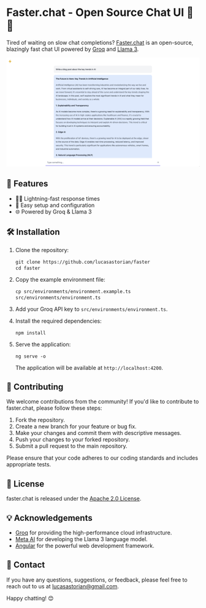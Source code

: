 # Faster.chat - Open Source Chat UI  🚀📝

Tired of waiting on slow chat completions? [Faster.chat](https://faster.chat) is an open-source, blazingly fast chat UI powered by [Groq](https://www.groq.com/) and [Llama 3](https://ai.meta.com/blog/meta-llama-3/).

[![Video Demo](demo_image.png)](https://youtu.be/pcnilRMl-OQ "Demo")

## 🌟 Features

- 🏃‍♂️ Lightning-fast response times
- 🔧 Easy setup and configuration
- 🌐 Powered by Groq & Llama 3

## 🛠️ Installation

1. Clone the repository:

   ```
   git clone https://github.com/lucasastorian/faster
   cd faster
   ```

2. Copy the example environment file:

   ```
   cp src/environments/environment.example.ts src/environments/environment.ts
   ```

3. Add your Groq API key to `src/environments/environment.ts`.

4. Install the required dependencies:

   ```
   npm install
   ```

5. Serve the application:

   ```
   ng serve -o
   ```

   The application will be available at `http://localhost:4200`.

## 🤝 Contributing

We welcome contributions from the community! If you'd like to contribute to faster.chat, please follow these steps:

1. Fork the repository.
2. Create a new branch for your feature or bug fix.
3. Make your changes and commit them with descriptive messages.
4. Push your changes to your forked repository.
5. Submit a pull request to the main repository.

Please ensure that your code adheres to our coding standards and includes appropriate tests.

## 📄 License

faster.chat is released under the [Apache 2.0 License](https://github.com/lucasastorian/faster/blob/main/LICENSE).

## 💡 Acknowledgements

- [Groq](https://www.groq.com/) for providing the high-performance cloud infrastructure.
- [Meta AI](https://ai.facebook.com/) for developing the Llama 3 language model.
- [Angular](https://angular.io/) for the powerful web development framework.

## 📧 Contact

If you have any questions, suggestions, or feedback, please feel free to reach out to us at [lucasastorian@gmail.com](mailto:lucasastorian@gmail.com).

Happy chatting! 😊